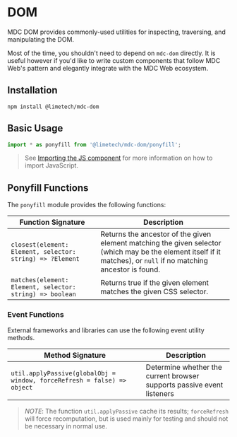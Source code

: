 <!--docs:
title: "DOM"
layout: detail
section: components
excerpt: "Provides commonly-used utilities for inspecting, traversing, and manipulating the DOM."
path: /catalog/dom/
-->

# DOM

MDC DOM provides commonly-used utilities for inspecting, traversing, and manipulating the DOM.

Most of the time, you shouldn't need to depend on `mdc-dom` directly. It is useful however if you'd like to write custom components that follow MDC Web's pattern and elegantly integrate with the MDC Web ecosystem.

## Installation

```
npm install @limetech/mdc-dom
```

## Basic Usage

```js
import * as ponyfill from '@limetech/mdc-dom/ponyfill';
```

> See [Importing the JS component](../../docs/importing-js.md) for more information on how to import JavaScript.

## Ponyfill Functions

The `ponyfill` module provides the following functions:

Function Signature | Description
--- | ---
`closest(element: Element, selector: string) => ?Element` | Returns the ancestor of the given element matching the given selector (which may be the element itself if it matches), or `null` if no matching ancestor is found.
`matches(element: Element, selector: string) => boolean` | Returns true if the given element matches the given CSS selector.

### Event Functions

External frameworks and libraries can use the following event utility methods.

Method Signature | Description
--- | ---
`util.applyPassive(globalObj = window, forceRefresh = false) => object` | Determine whether the current browser supports passive event listeners

> _NOTE_: The function `util.applyPassive` cache its results; `forceRefresh` will force recomputation, but is used mainly for testing and should not be necessary in normal use.
